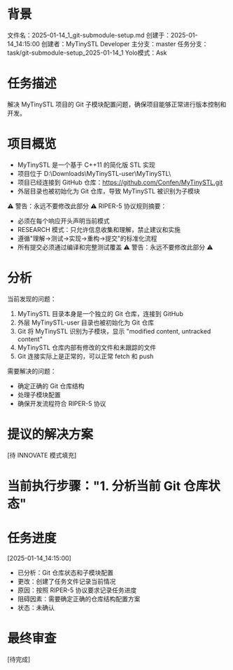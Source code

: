 # 背景
文件名：2025-01-14_1_git-submodule-setup.md
创建于：2025-01-14_14:15:00
创建者：MyTinySTL Developer
主分支：master
任务分支：task/git-submodule-setup_2025-01-14_1
Yolo模式：Ask

# 任务描述
解决 MyTinySTL 项目的 Git 子模块配置问题，确保项目能够正常进行版本控制和开发。

# 项目概览
- MyTinySTL 是一个基于 C++11 的简化版 STL 实现
- 项目位于 D:\Downloads\MyTinySTL-user\MyTinySTL\
- 项目已经连接到 GitHub 仓库：https://github.com/Confen/MyTinySTL.git
- 外层目录也被初始化为 Git 仓库，导致 MyTinySTL 被识别为子模块

⚠️ 警告：永远不要修改此部分 ⚠️
RIPER-5 协议规则摘要：
- 必须在每个响应开头声明当前模式
- RESEARCH 模式：只允许信息收集和理解，禁止建议和实施
- 遵循"理解→测试→实现→重构→提交"的标准化流程
- 所有提交必须通过编译和完整测试覆盖
⚠️ 警告：永远不要修改此部分 ⚠️

# 分析
当前发现的问题：
1. MyTinySTL 目录本身是一个独立的 Git 仓库，连接到 GitHub
2. 外层 MyTinySTL-user 目录也被初始化为 Git 仓库
3. Git 将 MyTinySTL 识别为子模块，显示 "modified content, untracked content"
4. MyTinySTL 仓库内部有修改的文件和未跟踪的文件
5. Git 连接实际上是正常的，可以正常 fetch 和 push

需要解决的问题：
- 确定正确的 Git 仓库结构
- 处理子模块配置
- 确保开发流程符合 RIPER-5 协议

# 提议的解决方案
[待 INNOVATE 模式填充]

# 当前执行步骤："1. 分析当前 Git 仓库状态"

# 任务进度
[2025-01-14_14:15:00]
- 已分析：Git 仓库状态和子模块配置
- 更改：创建了任务文件记录当前情况
- 原因：按照 RIPER-5 协议要求记录任务进度
- 阻碍因素：需要确定正确的仓库结构配置方案
- 状态：未确认

# 最终审查
[待完成]

